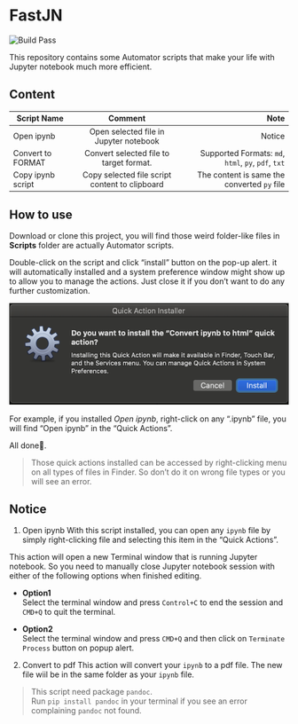 # FastJN

![Build Pass](https://img.shields.io/travis/rust-lang/rust.svg)

This repository contains some Automator scripts that make your life with Jupyter notebook much more efficient.

## Content

| Script Name   |     Comment       | Note  |
| ------------- |:-------------:| -----:|
| Open ipynb     | Open selected file in Jupyter notebook | Notice |
| Convert to FORMAT | Convert selected file to target format.| Supported Formats: `md`, `html`, `py`, `pdf`, `txt` |
| Copy ipynb script | Copy selected file script content to clipboard | The content is same the converted `py` file |

## How to use

Download or clone this project, you will find those weird folder-like files in **Scripts** folder are actually Automator scripts.  

Double-click on the script and click “install” button on the pop-up alert. it will automatically installed and a system preference window might show up to allow you to manage the actions. Just close it if you don’t want to do any further customization.

![Demo](Resources/Demo/Demo_0.png)  

For example, if you installed _Open ipynb_, right-click on any “.ipynb” file, you will find “Open ipynb” in the “Quick Actions”.

All done👏.

> Those quick actions installed can be accessed by right-clicking menu on all types of files in Finder. So don’t do it on wrong file types or you will see an error.

## Notice
1. Open ipynb
With this script installed, you can open any `ipynb` file by simply right-clicking file and selecting this item in the “Quick Actions”.

This action will open a new Terminal window that is running Jupyter notebook. So you need to manually close Jupyter notebook session with either of the following options when finished editing.   

- **Option1**  
Select the terminal window and press `Control+C` to end the session and `CMD+Q` to quit the terminal.  

- **Option2**   
Select the terminal window and press `CMD+Q` and then click on `Terminate Process` button on popup alert.

2. Convert to pdf
This action will convert your `ipynb` to a pdf file. 
The new file wiil be in the same folder as your `ipynb` file.

> This script need package `pandoc`.  
Run `pip install pandoc` in your terminal if you see an error complaining `pandoc` not found.


